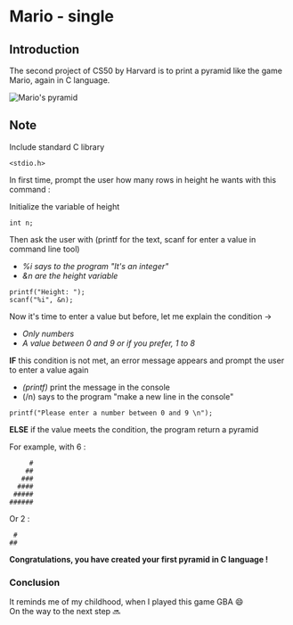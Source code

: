 # Mario - single

## **Introduction**

The second project of CS50 by Harvard is to print a pyramid like the game Mario, again in C language.  

![Mario's pyramid](https://supermario-game.com/static/images/gp1-2.jpg)


## **Note**

Include standard C library
```
<stdio.h>
```

In first time, prompt the user how many rows in height he wants with this command :  

Initialize the variable of height
```
int n;
```  
  
Then ask the user with (printf for the text, scanf for enter a value in command line tool) 

- *%i says to the program "It's an integer"*
- *&n are the height variable*

```
printf("Height: ");  
scanf("%i", &n);
```

Now it's time to enter a value but before, let me explain the condition ->  

- *Only numbers*  
- *A value between 0 and 9 or if you prefer, 1 to 8*  

**IF** this condition is not met, an error message appears and prompt the user to enter a value again   

- *(printf)* print the message in the console  
- (/n) says to the program "make a new line in the console"

```
printf("Please enter a number between 0 and 9 \n");
```  

**ELSE** if the value meets the condition, the program return a pyramid

For example, with 6 :

```
     #
    ##
   ###     
  ####
 #####
######   
```
Or 2 :
```
 #
## 
```    
**Congratulations, you have created your first pyramid in C language !**  
  
### **Conclusion**

It reminds me of my childhood, when I played this game GBA :smile:  
On the way to the next step :soon:
